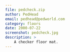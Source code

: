 ```yaml
---
file: pedcheck.zip
author: PedHead
email: pedhead@pedworld.com
category: floors
date: 2000-07-22
screenshot: pedcheck.jpg
description: >
    A checker floor mat.
---
```

